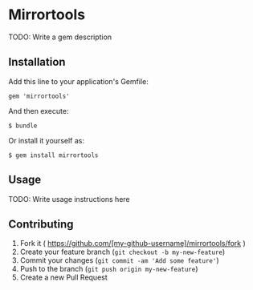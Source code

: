 # Mirrortools

TODO: Write a gem description

## Installation

Add this line to your application's Gemfile:

    gem 'mirrortools'

And then execute:

    $ bundle

Or install it yourself as:

    $ gem install mirrortools

## Usage

TODO: Write usage instructions here

## Contributing

1. Fork it ( https://github.com/[my-github-username]/mirrortools/fork )
2. Create your feature branch (`git checkout -b my-new-feature`)
3. Commit your changes (`git commit -am 'Add some feature'`)
4. Push to the branch (`git push origin my-new-feature`)
5. Create a new Pull Request
